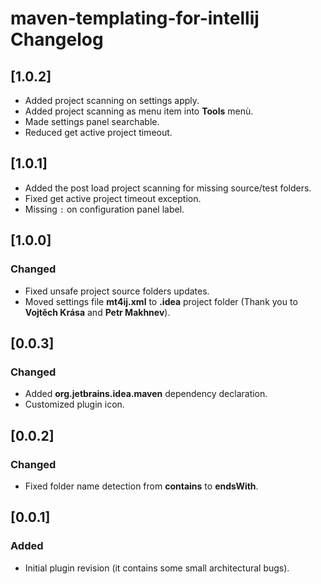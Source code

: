 # maven-templating-for-intellij Changelog

## [1.0.2]

- Added project scanning on settings apply.
- Added project scanning as menu item into **Tools** menù.
- Made settings panel searchable.
- Reduced get active project timeout.
                  
## [1.0.1]
                                           
- Added the post load project scanning for missing source/test folders.
- Fixed get active project timeout exception.
- Missing `:` on configuration panel label.

## [1.0.0]

### Changed
                                               
- Fixed unsafe project source folders updates.
- Moved settings file **mt4ij.xml** to **.idea** project folder (Thank you to **Vojtěch Krása** and **Petr Makhnev**).

## [0.0.3]

### Changed

- Added **org.jetbrains.idea.maven** dependency declaration.
- Customized plugin icon.

## [0.0.2]

### Changed

- Fixed folder name detection from **contains** to **endsWith**. 

## [0.0.1]

### Added

- Initial plugin revision (it contains some small architectural bugs).

